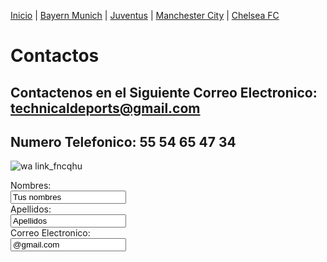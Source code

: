 [Inicio](./index_.md) | [Bayern Munich](./Bayern.md) | [Juventus](./Juventus.md) | [Manchester City](./ManchesterCity.md) | [Chelsea FC](./Chelsea.md)


# Contactos
## Contactenos en el Siguiente Correo Electronico: technicaldeports@gmail.com
## Numero Telefonico: 55 54 65 47 34  

![wa link_fncqhu](https://user-images.githubusercontent.com/99769731/158484897-29ae74af-dcf5-4f2c-b82d-4cedae88d76a.png)


<form>
<label for="name">Nombres:</label><br>
<input type="text" id="name" name="name" value= "Tus nombres"><br>
<label for="lname">Apellidos:</label><br>
<input type="text" id="lname" name="lname" value="Apellidos"><br>
  <label for="name">Correo Electronico:</label><br>
  <input type="text" id="lname" name="lname" value="@gmail.com"><br>
</form>

